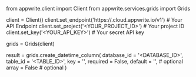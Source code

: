 from appwrite.client import Client
from appwrite.services.grids import Grids

client = Client()
client.set_endpoint('https://<REGION>.cloud.appwrite.io/v1') # Your API Endpoint
client.set_project('<YOUR_PROJECT_ID>') # Your project ID
client.set_key('<YOUR_API_KEY>') # Your secret API key

grids = Grids(client)

result = grids.create_datetime_column(
    database_id = '<DATABASE_ID>',
    table_id = '<TABLE_ID>',
    key = '',
    required = False,
    default = '', # optional
    array = False # optional
)
